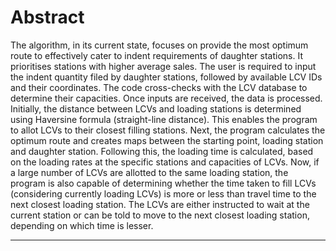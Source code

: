 # Abstract
 
The algorithm, in its current state, focuses on provide the most optimum route to effectively cater to indent requirements of daughter stations. It prioritises stations with higher average sales. 
The user is required to input the indent quantity filed by daughter stations, followed by available LCV IDs and their coordinates. The code cross-checks with the LCV database to determine their capacities.
Once inputs are received, the data is processed. Initially, the distance between LCVs and loading stations is determined using Haversine formula (straight-line distance). This enables the program to allot LCVs to their closest filling stations. 
Next, the program calculates the optimum route and creates maps between the starting point, loading station and daughter station. Following this, the loading time is calculated, based on the loading rates at the specific stations and capacities of LCVs. 
Now, if a large number of LCVs are allotted to the same loading station, the program is also capable of determining whether the time taken to fill LCVs (considering currently loading LCVs) is more or less than travel time to the next closest loading station. The LCVs are either instructed to wait at the current station or can be told to move to the next closest loading station, depending on which time is lesser. 
 
***
